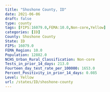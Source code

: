 ```yaml
---
title: "Shoshone County, ID"
date: 2021-06-06
draft: false
type: county
tags: [FIPS:16079.0,FEMA:10.0,Non-core,Yellow]
categories: [ID]
County: Shoshone County
State: ID
FIPS: 16079.0
FEMA_Region: 10.0
Population: 12882.0
NCHS_Urban_Rural_Classification: Non-core
Tests_in_prior_14_days: 213.0
Fourteen_day_test_rate_per_100000: 1653.0
Percent_Positivity_in_prior_14_days: 0.085
Level: Yellow
url: /states/ID/shoshone-county
---
```



